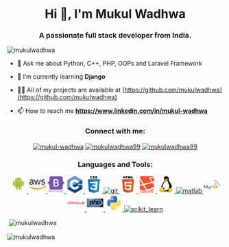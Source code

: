 <h1 align="center">Hi 👋, I'm Mukul Wadhwa</h1>
<h3 align="center">A passionate full stack developer from India.</h3>

<p align="left"> <img src="https://komarev.com/ghpvc/?username=mukulwadhwa&label=Profile%20views&color=0e75b6&style=flat" alt="mukulwadhwa" /> </p>

<!-- <p align="left"> <a href="https://github.com/ryo-ma/github-profile-trophy"><img src="https://github-profile-trophy.vercel.app/?username=mukulwadhwa" alt="mukulwadhwa" /></a> </p> -->

- 💬 Ask me about Python, C++, PHP, OOPs and Laravel Framework

- 🌱 I’m currently learning **Django**

- 👨‍💻 All of my projects are available at [https://github.com/mukulwadhwa](https://github.com/mukulwadhwa)

- 📫 How to reach me **https://www.linkedin.com/in/mukul-wadhwa**


<h3 align="center">Connect with me:</h3>
<p align="center">
<a href="https://linkedin.com/in/mukul-wadhwa" target="blank"><img align="center" src="https://raw.githubusercontent.com/rahuldkjain/github-profile-readme-generator/master/src/images/icons/Social/linked-in-alt.svg" alt="mukul-wadhwa" height="30" width="40" /></a>
<a href="https://www.codechef.com/users/mukulwadhwa99" target="blank"><img align="center" src="https://cdn.jsdelivr.net/npm/simple-icons@3.1.0/icons/codechef.svg" alt="mukulwadhwa99" height="30" width="40" /></a>
<a href="https://www.hackerrank.com/mukulwadhwa99" target="blank"><img align="center" src="https://raw.githubusercontent.com/rahuldkjain/github-profile-readme-generator/master/src/images/icons/Social/hackerrank.svg" alt="mukulwadhwa99" height="30" width="40" /></a>
</p>


<h3 align="center">Languages and Tools:</h3>
<p align="center"> <a href="https://developer.android.com" target="_blank" rel="noreferrer"> <img src="https://raw.githubusercontent.com/devicons/devicon/master/icons/android/android-original-wordmark.svg" alt="android" width="40" height="40"/> </a> <a href="https://aws.amazon.com" target="_blank" rel="noreferrer"> <img src="https://raw.githubusercontent.com/devicons/devicon/master/icons/amazonwebservices/amazonwebservices-original-wordmark.svg" alt="aws" width="40" height="40"/> </a> <a href="https://getbootstrap.com" target="_blank" rel="noreferrer"> <img src="https://raw.githubusercontent.com/devicons/devicon/master/icons/bootstrap/bootstrap-plain-wordmark.svg" alt="bootstrap" width="40" height="40"/> </a> <a href="https://www.w3schools.com/cpp/" target="_blank" rel="noreferrer"> <img src="https://raw.githubusercontent.com/devicons/devicon/master/icons/cplusplus/cplusplus-original.svg" alt="cplusplus" width="40" height="40"/> </a> <a href="https://www.w3schools.com/css/" target="_blank" rel="noreferrer"> <img src="https://raw.githubusercontent.com/devicons/devicon/master/icons/css3/css3-original-wordmark.svg" alt="css3" width="40" height="40"/> </a> <a href="https://git-scm.com/" target="_blank" rel="noreferrer"> <img src="https://www.vectorlogo.zone/logos/git-scm/git-scm-icon.svg" alt="git" width="40" height="40"/> </a> <a href="https://www.w3.org/html/" target="_blank" rel="noreferrer"> <img src="https://raw.githubusercontent.com/devicons/devicon/master/icons/html5/html5-original-wordmark.svg" alt="html5" width="40" height="40"/> </a> <a href="https://laravel.com/" target="_blank" rel="noreferrer"> <img src="https://raw.githubusercontent.com/devicons/devicon/master/icons/laravel/laravel-plain-wordmark.svg" alt="laravel" width="40" height="40"/> </a> <a href="https://www.linux.org/" target="_blank" rel="noreferrer"> <img src="https://raw.githubusercontent.com/devicons/devicon/master/icons/linux/linux-original.svg" alt="linux" width="40" height="40"/> </a> <a href="https://www.mathworks.com/" target="_blank" rel="noreferrer"> <img src="https://upload.wikimedia.org/wikipedia/commons/2/21/Matlab_Logo.png" alt="matlab" width="40" height="40"/> </a> <a href="https://www.mysql.com/" target="_blank" rel="noreferrer"> <img src="https://raw.githubusercontent.com/devicons/devicon/master/icons/mysql/mysql-original-wordmark.svg" alt="mysql" width="40" height="40"/> </a> <a href="https://www.oracle.com/" target="_blank" rel="noreferrer"> <img src="https://raw.githubusercontent.com/devicons/devicon/master/icons/oracle/oracle-original.svg" alt="oracle" width="40" height="40"/> </a> <a href="https://www.php.net" target="_blank" rel="noreferrer"> <img src="https://raw.githubusercontent.com/devicons/devicon/master/icons/php/php-original.svg" alt="php" width="40" height="40"/> </a> <a href="https://www.python.org" target="_blank" rel="noreferrer"> <img src="https://raw.githubusercontent.com/devicons/devicon/master/icons/python/python-original.svg" alt="python" width="40" height="40"/> </a> <a href="https://scikit-learn.org/" target="_blank" rel="noreferrer"> <img src="https://upload.wikimedia.org/wikipedia/commons/0/05/Scikit_learn_logo_small.svg" alt="scikit_learn" width="40" height="40"/> </a> </p>

<div class="container">
<div class="child">
<p>&nbsp;<img align="center" src="https://github-readme-stats.vercel.app/api?username=mukulwadhwa&show_icons=true&locale=en" alt="mukulwadhwa" /></p>
</div>

<div class="float-child"><p><img align="center" src="https://github-readme-streak-stats.herokuapp.com/?user=mukulwadhwa&" alt="mukulwadhwa" /></p></div>
</div>
</center>
